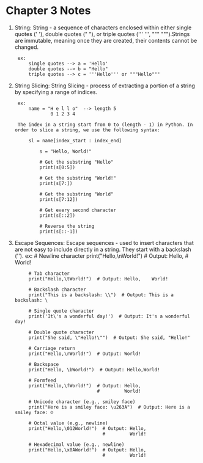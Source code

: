 # Chapter 3 Notes

1) String:
    String - a sequence of characters enclosed within either single quotes (' '), double quotes (" "), or triple quotes (''' ''', """ """).Strings are immutable, meaning once they are created, their contents cannot be changed.

        ex: 
            single quotes --> a = 'Hello'
            double quotes --> b = "Hello"
            triple quotes --> c = '''Hello''' or """Hello"""

2) String Slicing:
    String Slicing - process of extracting a portion of a string by specifying a range of indices.

        ex:
            name = "H e l l o"  --> length 5
                    0 1 2 3 4

        The index in a string start from 0 to (length - 1) in Python. In order to slice a string, we use the following syntax:

            sl = name[index_start : index_end]

                s = "Hello, World!"

                # Get the substring "Hello"
                print(s[0:5])

                # Get the substring "World!"
                print(s[7:])

                # Get the substring "World"
                print(s[7:12])

                # Get every second character
                print(s[::2])

                # Reverse the string
                print(s[::-1])

3) Escape Sequences:
    Escape sequences - used to insert characters that are not easy to include directly in a string. They start with a backslash ('\').
        ex:
            # Newline character
            print("Hello,\nWorld!")  # Output: Hello,
                                     #         World!

            # Tab character
            print("Hello,\tWorld!")  # Output: Hello,    World!

            # Backslash character
            print("This is a backslash: \\")  # Output: This is a backslash: \

            # Single quote character
            print('It\'s a wonderful day!')  # Output: It's a wonderful day!

            # Double quote character
            print("She said, \"Hello!\"")  # Output: She said, "Hello!"

            # Carriage return
            print("Hello,\rWorld!")  # Output: World!

            # Backspace
            print("Hello, \bWorld!")  # Output: Hello,World!

            # Formfeed
            print("Hello,\fWorld!")  # Output: Hello,
                                     #         World!

            # Unicode character (e.g., smiley face)
            print("Here is a smiley face: \u263A")  # Output: Here is a smiley face: ☺

            # Octal value (e.g., newline)
            print("Hello,\012World!")  # Output: Hello,
                                       #         World!

            # Hexadecimal value (e.g., newline)
            print("Hello,\x0AWorld!")  # Output: Hello,
                                       #         World!
